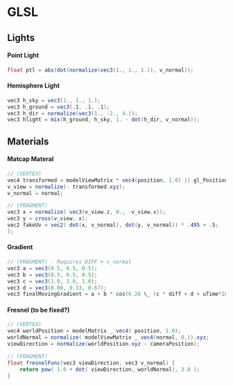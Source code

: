 # GLSL

## Lights

#### Point Light

```csharp
float ptl = abs(dot(normalize(vec3(1., 1., 1.)), v_normal));

```

#### Hemisphere Light

```csharp
vec3 h_sky = vec3(1., 1., 1.);
vec3 h_ground = vec3(.1, .1, .1);
vec3 h_dir = normalize(vec3(1., -2., 4.));
vec3 hlight = mix(h_ground, h_sky, 1. - dot(h_dir, v_normal));

```

## Materials

#### Matcap Materal

```csharp
// (VERTEX)
vec4 transformed = modelViewMatrix * vec4(position, 1.0) || gl_Position;
v_view = normalize(- transformed.xyz);
v_normal = normal;

// (FRAGMENT)
vec3 x = normalize( vec3(v_view.z, 0., -v_view.x));
vec3 y = cross(v_view, x);
vec2 fakeUv = vec2( dot(x, v_normal), dot(y, v_normal)) * .495 + .5;
);

```

#### Gradient

```csharp
// (FRAGMENT) - Requires DIFF + v_normal
vec3 a = vec3(0.5, 0.5, 0.5);
vec3 b = vec3(0.5, 0.5, 0.5);
vec3 c = vec3(1.0, 1.0, 1.0);
vec3 d = vec3(0.00, 0.33, 0.67);
vec3 finalMovingGradient = a + b * cos(6.28 \_ (c * diff + d + uTime*10.));

```

#### Fresnel (to be fixed?)

```csharp
// (VERTEX)
vec4 worldPosition = modelMatrix _ vec4( position, 1.0);
worldNormal = normalize( modelViewMatrix _ vec4(normal, 0.)).xyz;
viewDirection = normalize(worldPosition.xyz - cameraPosition);

// (FRAGMENT)
float fresnelFunc(vec3 viewDirection, vec3 v_normal) {
    return pow( 1.0 + dot( viewDirection, worldNormal), 3.0 );
}

```

